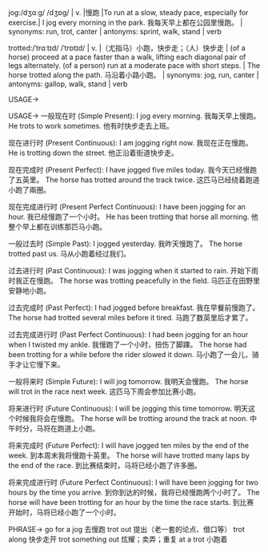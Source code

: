 jog:/dʒɑːɡ/ /dʒɒɡ/ | v. |慢跑 |To run at a slow, steady pace, especially for exercise.| I jog every morning in the park. 我每天早上都在公园里慢跑。 | synonyms: run, trot, canter | antonyms: sprint, walk, stand | verb

trotted:/ˈtrɑːtɪd/ /ˈtrɒtɪd/ | v. |（尤指马）小跑，快步走；（人）快步走 | (of a horse) proceed at a pace faster than a walk, lifting each diagonal pair of legs alternately. (of a person) run at a moderate pace with short steps. | The horse trotted along the path. 马沿着小路小跑。 | synonyms: jog, run, canter | antonyms: gallop, walk, stand | verb


USAGE->

USAGE->
一般现在时 (Simple Present):
I jog every morning. 我每天早上慢跑。
He trots to work sometimes. 他有时快步走去上班。

现在进行时 (Present Continuous):
I am jogging right now. 我现在正在慢跑。
He is trotting down the street. 他正沿着街道快步走。

现在完成时 (Present Perfect):
I have jogged five miles today. 我今天已经慢跑了五英里。
The horse has trotted around the track twice. 这匹马已经绕着跑道小跑了兩圈。

现在完成进行时 (Present Perfect Continuous):
I have been jogging for an hour. 我已经慢跑了一个小时。
He has been trotting that horse all morning. 他整个早上都在训练那匹马小跑。

一般过去时 (Simple Past):
I jogged yesterday. 我昨天慢跑了。
The horse trotted past us. 马从小跑着经过我们。

过去进行时 (Past Continuous):
I was jogging when it started to rain. 开始下雨时我正在慢跑。
The horse was trotting peacefully in the field. 马匹正在田野里安静地小跑。

过去完成时 (Past Perfect):
I had jogged before breakfast. 我在早餐前慢跑了。
The horse had trotted several miles before it tired. 马跑了数英里后才累了。

过去完成进行时 (Past Perfect Continuous):
I had been jogging for an hour when I twisted my ankle. 我慢跑了一个小时，扭伤了脚踝。
The horse had been trotting for a while before the rider slowed it down.  马小跑了一会儿，骑手才让它慢下来。

一般将来时 (Simple Future):
I will jog tomorrow. 我明天会慢跑。
The horse will trot in the race next week. 这匹马下周会参加比赛小跑。

将来进行时 (Future Continuous):
I will be jogging this time tomorrow. 明天这个时候我将会在慢跑。
The horse will be trotting around the track at noon. 中午时分，马将在跑道上小跑。

将来完成时 (Future Perfect):
I will have jogged ten miles by the end of the week. 到本周末我将慢跑十英里。
The horse will have trotted many laps by the end of the race. 到比赛结束时，马将已经小跑了许多圈。


将来完成进行时 (Future Perfect Continuous):
I will have been jogging for two hours by the time you arrive. 到你到达的时候，我将已经慢跑两个小时了。
The horse will have been trotting for an hour by the time the race starts. 到比赛开始时，马将已经小跑了一个小时。


PHRASE->
go for a jog 去慢跑
trot out  提出（老一套的论点、借口等）
trot along  快步走开
trot something out  炫耀；卖弄；重复
at a trot  小跑着


